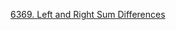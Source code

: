 [6369. Left and Right Sum Differences](https://leetcode.com/contest/weekly-contest-334/problems/left-and-right-sum-differences/)